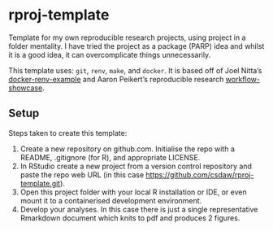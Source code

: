 rproj-template
================

Template for my own reproducible research projects, using project in a
folder mentality. I have tried the project as a package (PARP) idea and
whilst it is a good idea, it can overcomplicate things unnecessarily.

This template uses: `git`, `renv`, `make`, and `docker`. It is based off
of Joel Nitta’s
[docker-renv-example](https://github.com/joelnitta/docker-renv-example)
and Aaron Peikert’s reproducible research
[workflow-showcase](https://github.com/aaronpeikert/workflow-showcase/tree/41e7bc740a9956dea743160aac24e88165b3ec33).

## Setup

Steps taken to create this template:

1.  Create a new repository on github.com. Initialise the repo with a
    README, .gitignore (for R), and appropriate LICENSE.
2.  In RStudio create a new project from a version control repository
    and paste the repo web URL (in this case
    <https://github.com/csdaw/rproj-template.git>).
3.  Open this project folder with your local R installation or IDE, or
    even mount it to a containerised development environment.
4.  Develop your analyses. In this case there is just a single
    representative Rmarkdown document which knits to pdf and produces 2
    figures.
